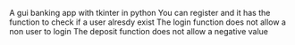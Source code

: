 A gui banking app with tkinter in python
You can register and it has the function to check if a user alresdy exist
The login function does not allow a non user to login
The deposit function does not allow a negative value 
